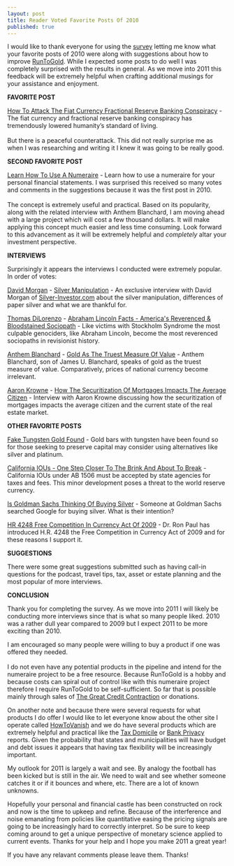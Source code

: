 ```yaml
---
layout: post
title: Reader Voted Favorite Posts Of 2010
published: true
---
```

<p>I would like to thank everyone for using the <a title="survey" href="http://www.runtogold.com/2011/01/new-year-2011/" target="_blank">survey</a> letting me know what your favorite posts of 2010 were along with suggestions about how to improve <a title="runtogold" href="http://www.runtogold.com" target="_blank">RunToGold</a>. While I expected some posts to do well I was completely surprised with the results in general. As we move into 2011 this feedback will be extremely helpful when crafting additional musings for your assistance and enjoyment.<img src="{{ site.baseurl }}/images/170111.jpg" border="0" alt="" width="1" height="1" /></p>
<p><strong>FAVORITE POST</strong></p>
<p><strong></strong><a title="fiat currency fractional reserve banking conspiracy" href="http://www.runtogold.com/2010/11/fiat-currency-fractional-reserve-banking-conspiracy/" target="_blank">How To Attack The Fiat Currency Fractional Reserve Banking Conspiracy</a> - The fiat currency and fractional reserve banking conspiracy has tremendously lowered humanity’s standard of living. <br/><br/>But there is a peaceful counterattack. This did not really surprise me as when I was researching and writing it I knew it was going to be really good.</p>
<p><strong>SECOND FAVORITE POST</strong></p>
<p><strong></strong><a title="use numeraire" href="http://www.runtogold.com/2010/01/numeraire/" target="_blank">Learn How To Use A Numeraire</a> - Learn how to use a numeraire for your personal financial statements. I was surprised this received so many votes and comments in the suggestions because it was the first post in 2010. <br/><br/>The concept is extremely useful and practical. Based on its popularity, along with the related interview with Anthem Blanchard, I am moving ahead with a large project which will cost a few thousand dollars. It will make applying this concept much easier and less time consuming. Look forward to this advancement as it will be extremely helpful and <em>completely</em> altar your investment perspective.</p>
<p><strong>INTERVIEWS</strong></p>
<p><strong></strong>Surprisingly it appears the interviews I conducted were extremely popular. In order of votes:</p>
<p><a title="david morgan" href="http://www.runtogold.com/author/davidmorgan/" target="_blank">David Morgan</a> - <a title="silver manipulation" href="http://www.runtogold.com/2010/11/david-morgan-silver-manipulation/" target="_blank">Silver Manipulation</a> - An exclusive interview with David Morgan of <a title="silver investor" href="http://www.silver-investor.com" target="_blank">Silver-Investor.com</a> about the silver manipulation, differences of paper silver and what we are thankful for.</p>
<p><a title="silver manipulation" href="http://www.runtogold.com/2010/11/david-morgan-silver-manipulation/" target="_blank"></a><a title="thomas dilorenzo" href="http://www.runtogold.com/author/tdilorenzo/" target="_blank">Thomas DiLorenzo</a> - <a title="abraham lincoln facts" href="http://www.runtogold.com/2010/09/abraham-lincoln-reverenced-sociopath/" target="_blank">Abraham Lincoln Facts - America's Reverenced &amp; Bloodstained Sociopath</a> - Like victims with Stockholm Syndrome the most culpable genociders, like Abraham Lincoln, become the most reverenced sociopaths in revisionist history.</p>
<p><a title="abraham lincoln facts" href="http://www.runtogold.com/2010/09/abraham-lincoln-reverenced-sociopath/" target="_blank"></a><a title="anthem blanchard" href="http://www.runtogold.com/author/anthemblanchard/" target="_blank">Anthem Blanchard</a> - <a title="gold truest measure of value" href="http://www.runtogold.com/2010/06/gold-as-the-truest-measure-of-value-interview-with-anthem-blanchard/" target="_blank">Gold As The Truest Measure Of Value</a> - Anthem Blanchard, son of James U. Blanchard, speaks of gold as the truest measure of value. Comparatively, prices of national currency become irrelevant.</p>
<p><a title="gold truest measure of value" href="http://www.runtogold.com/2010/06/gold-as-the-truest-measure-of-value-interview-with-anthem-blanchard/" target="_blank"></a><a title="aaron krowne" href="http://www.runtogold.com/author/aaron-krowne/" target="_blank">Aaron Krowne</a> - <a title="mortgage securitization" href="http://www.runtogold.com/2010/12/how-the-securitization-of-mortgages-impacts-the-average-citizen/" target="_blank">How The Securitization Of Mortgages Impacts The Average Citizen</a> - Interview with Aaron Krowne discussing how the securitization of mortgages impacts the average citizen and the current state of the real estate market.</p>
<p><strong>OTHER FAVORITE POSTS</strong></p>
<p><a title="fake tungsten gold" href="http://www.runtogold.com/2010/03/fake-tungsten-gold-found/" target="_blank">Fake Tungsten Gold Found</a> - Gold bars with tungsten have been found so for those seeking to preserve capital may consider using alternatives like silver and platinum.</p>
<p><a title="california ious" href="http://www.runtogold.com/2010/09/california-ious/" target="_blank">California IOUs - One Step Closer To The Brink And About To Break</a> - California IOUs under AB 1506 must be accepted by state agencies for taxes and fees. This minor development poses a threat to the world reserve currency.</p>
<p><a title="goldman sachs buying silver" href="http://www.runtogold.com/2010/02/goldman-sachs-buying-silver/" target="_blank">Is Goldman Sachs Thinking Of Buying Silver</a> - Someone at Goldman Sachs searched Google for buying silver. What is their intention?</p>
<p><a title="hr 4248 free competition in currency act of 2009" href="http://www.runtogold.com/2010/02/hr-4248-free-competition-in-currency-act-of-2009/" target="_blank">HR 4248 Free Competition In Currency Act Of 2009</a> - Dr. Ron Paul has introduced H.R. 4248 the Free Competition in Currency Act of 2009 and for these reasons I support it.</p>
<p><strong>SUGGESTIONS</strong></p>
<p>There were some great suggestions submitted such as having call-in questions for the podcast, travel tips, tax, asset or estate planning and the most popular of more interviews.</p>
<p><strong>CONCLUSION</strong></p>
<p>Thank you for completing the survey. As we move into 2011 I will likely be conducting more interviews since that is what so many people liked. 2010 was a rather dull year compared to 2009 but I expect 2011 to be more exciting than 2010.</p>
<p>I am encouraged so many people were willing to buy a product if one was offered they needed.<br/><br/> I do not even have any potential products in the pipeline and intend for the numeraire project to be a free resource. Because RunToGold is a hobby and because costs can spiral out of control like with this numeraire project therefore I require RunToGold to be self-sufficient. So far that is possible mainly through sales of <a title="the great credit contraction" href="http://www.creditcontraction.com" target="_blank">The Great Credit Contraction</a> or donations.</p>
<p>On another note and because there were several requests for what products I do offer I would like to let everyone know about the other site I operate called <a title="howtovanish" href="http://www.howtovanish.com/" target="_blank">HowToVanish</a> and we do have several products which are extremely helpful and practical like the <a title="tax domicile" href="http://www.howtovanish.com/products/tax-domicile-report/" target="_blank">Tax Domicile</a> or <a title="bank privacy" href="http://www.howtovanish.com/products/bank-privacy-report/" target="_blank">Bank Privacy</a> reports. Given the probability that states and municipalities will have budget and debt issues it appears that having tax flexibility will be increasingly important.</p>
<p>My outlook for 2011 is largely a wait and see. By analogy the football has been kicked but is still in the air. We need to wait and see whether someone catches it or if it bounces and where, etc. There are a lot of known unknowns.</p>
<p>Hopefully your personal and financial castle has been constructed on rock and now is the time to upkeep and refine. Because of the interference and noise emanating from policies like quantitative easing the pricing signals are going to be increasingly hard to correctly interpret. So be sure to keep coming around to get a unique perspective of monetary science applied to current events. Thanks for your help and I hope you make 2011 a great year!</p>
<p>If you have any relavant comments please leave them. Thanks!</p>
